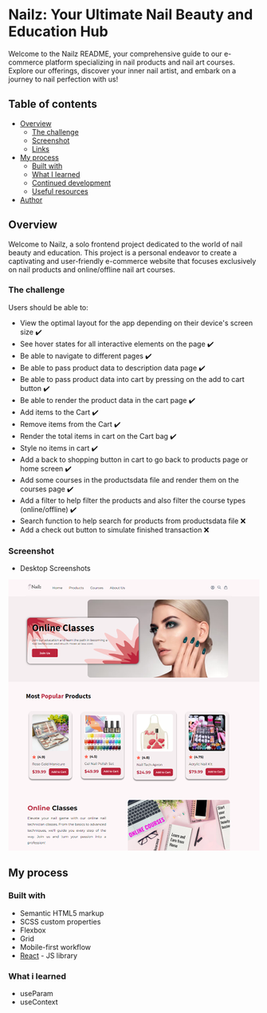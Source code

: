 # Nailz: Your Ultimate Nail Beauty and Education Hub

Welcome to the Nailz README, your comprehensive guide to our e-commerce platform specializing in nail products and nail art courses. Explore our offerings, discover your inner nail artist, and embark on a journey to nail perfection with us!

## Table of contents

- [Overview](#overview)
  - [The challenge](#the-challenge)
  - [Screenshot](#screenshot)
  - [Links](#links)
- [My process](#my-process)
  - [Built with](#built-with)
  - [What I learned](#what-i-learned)
  - [Continued development](#continued-development)
  - [Useful resources](#useful-resources)
- [Author](#author)

## Overview

Welcome to Nailz, a solo frontend project dedicated to the world of nail beauty and education. This project is a personal endeavor to create a captivating and user-friendly e-commerce website that focuses exclusively on nail products and online/offline nail art courses.

### The challenge

Users should be able to:

- View the optimal layout for the app depending on their device's screen size ✔️
- See hover states for all interactive elements on the page ✔️
- Be able to navigate to different pages ✔️
- Be able to pass product data to description data page ✔️
- Be able to pass product data into cart by pressing on the add to cart button ✔️
- Be able to render the product data in the cart page ✔️
- Add items to the Cart ✔️
- Remove items from the Cart ✔️
- Render the total items in cart on the Cart bag ✔️
- Style no items in cart ✔️
- Add a back to shopping button in cart to go back to products page or home screen ✔️
- Add some courses in the productsdata file and render them on the courses page ✔️
- Add a filter to help filter the products and also filter the course types (online/offline) ✔️
- Search function to help search for products from productsdata file ❌
- Add a check out button to simulate finished transaction ❌

### Screenshot

- Desktop Screenshots
<p float="left">
  <img src="./src/assets/images/DesktopScreen.png" />
</p>

## My process

### Built with

- Semantic HTML5 markup
- SCSS custom properties
- Flexbox
- Grid
- Mobile-first workflow
- [React](https://reactjs.org/) - JS library

### What i learned
- useParam
- useContext
